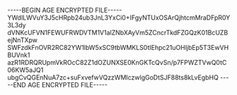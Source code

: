 -----BEGIN AGE ENCRYPTED FILE-----
YWdlLWVuY3J5cHRpb24ub3JnL3YxCi0+IFgyNTUxOSArQjhtcmMraDFpR0Y3L3dy
dVNKcUFVN1FEWUFRWDVTM1V1alZNbXAyVm5ZCncrTkdFZGQzK01BcUZBejNnTXpw
SWFzdkFnOVR2RC82YW1lbW5xSC9tbWMKLS0tIEhpc21uOHljbEp5T3EwVHBUVnk1
azR1RDRQRUpmVkROcC82Z1dOZUNXSE0KnGKTcQvSn/p7FPWZTVwQ0tC06KW5aJQ1
ubgCvQGEnNuA7zc+suFxvefwVQzzWMIczwlgGoDtSJF88ts8kLvEgbHQ
-----END AGE ENCRYPTED FILE-----
